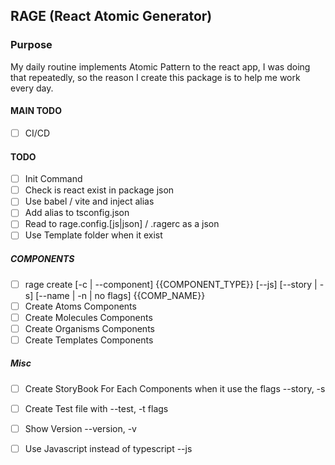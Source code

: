 ## RAGE (React Atomic Generator)

### Purpose
My daily routine implements Atomic Pattern to the react app, I was doing that repeatedly, so the reason I create this package is to help me work every day.


#### MAIN TODO
- [ ] CI/CD

#### TODO
- [ ] Init Command
- [ ] Check is react exist in package json
- [ ] Use babel / vite and inject alias
- [ ] Add alias to tsconfig.json
- [ ] Read to rage.config.[js|json] / .ragerc as a json
- [ ] Use Template folder when it exist

##### COMPONENTS
- [ ] rage create [-c | --component] {{COMPONENT_TYPE}} [--js] [--story | -s] [--name | -n | no flags] {{COMP_NAME}} 
- [ ] Create Atoms Components
- [ ] Create Molecules Components
- [ ] Create Organisms Components
- [ ] Create Templates Components

##### Misc
- [ ] Create StoryBook For Each Components when it use the flags --story, -s
- [ ] Create Test file with --test, -t flags
- [ ] Show Version --version, -v
- [ ] Use Javascript instead of typescript --js


